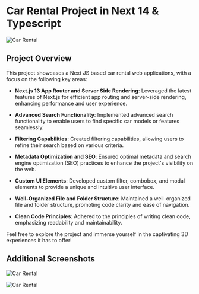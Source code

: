 # Car Rental Project in Next 14 & Typescript

![Car Rental](https://designs.arslanstack.com/car1.png)

## Project Overview

This project showcases a Next JS based car rental web applications, with a focus on the following key areas:

- **Next.js 13 App Router and Server Side Rendering**: Leveraged the latest features of Next.js for efficient app routing and server-side rendering, enhancing performance and user experience.

- **Advanced Search Functionality**: Implemented advanced search functionality to enable users to find specific car models or features seamlessly.

- **Filtering Capabilities**: Created filtering capabilities, allowing users to refine their search based on various criteria.

- **Metadata Optimization and SEO**: Ensured optimal metadata and search engine optimization (SEO) practices to enhance the project's visibility on the web.

- **Custom UI Elements**: Developed custom filter, combobox, and modal elements to provide a unique and intuitive user interface.

- **Well-Organized File and Folder Structure**: Maintained a well-organized file and folder structure, promoting code clarity and ease of navigation.

- **Clean Code Principles**: Adhered to the principles of writing clean code, emphasizing readability and maintainability.

Feel free to explore the project and immerse yourself in the captivating 3D experiences it has to offer!

## Additional Screenshots

![Car Rental](https://designs.arslanstack.com/car2.png) 


![Car Rental](https://designs.arslanstack.com/car3.png)
